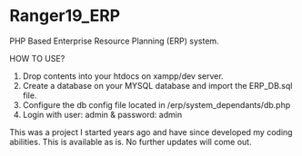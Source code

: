 # Ranger19_ERP
PHP Based Enterprise Resource Planning (ERP) system. 

HOW TO USE?

1. Drop contents into your htdocs on xampp/dev server.
2. Create a database on your MYSQL database and import the ERP_DB.sql file.
3. Configure the db config file located in /erp/system_dependants/db.php
4. Login with user: admin & password: admin

This was a project I started years ago and have since developed my coding abilities.
This is available as is. No further updates will come out.